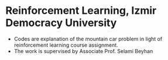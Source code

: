 # Reinforcement Learning, Izmir Democracy University
* Codes are explanation of the mountain car problem in light of reinforcement learning course assignment.
* The work is supervised by Associate Prof. Selami Beyhan

